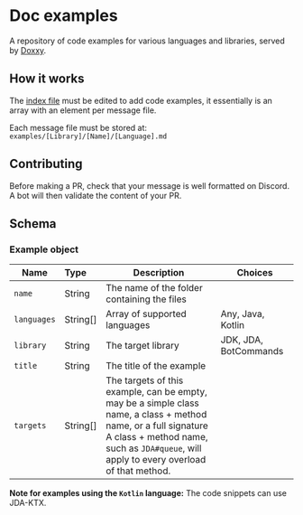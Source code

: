 # Doc examples

A repository of code examples for various languages and libraries, served by [Doxxy](https://github.com/freya022/Doxxy).

## How it works

The [index file](index.json) must be edited to add code examples,
it essentially is an array with an element per message file.

Each message file must be stored at: `examples/[Library]/[Name]/[Language].md`

## Contributing
Before making a PR, check that your message is well formatted on Discord.
A bot will then validate the content of your PR.

## Schema

### Example object

| Name        | Type     | Description                                                                                                                                                                                                     | Choices               |
|-------------|:---------|-----------------------------------------------------------------------------------------------------------------------------------------------------------------------------------------------------------------|-----------------------|
| `name`      | String   | The name of the folder containing the files                                                                                                                                                                     |                       |
| `languages` | String[] | Array of supported languages                                                                                                                                                                                    | Any, Java, Kotlin     |
| `library`   | String   | The target library                                                                                                                                                                                              | JDK, JDA, BotCommands |
| `title`     | String   | The title of the example                                                                                                                                                                                        |                       |
| `targets`   | String[] | The targets of this example, can be empty, may be a simple class name, a class + method name, or a full signature<br/> A class + method name, such as `JDA#queue`, will apply to every overload of that method. |                       |

**Note for examples using the `Kotlin` language:** The code snippets can use JDA-KTX.